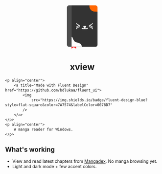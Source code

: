 <div>
	<p align="center">
		<img src="./assets/app_icon/xview_logo.png" width="100"/>
	<h1 align="center">
	xview
	</h1>
	</p>
	
	<p align="center">
		<a title="Made with Fluent Design" href="https://github.com/bdlukaa/fluent_ui">
			<img
				src="https://img.shields.io/badge/fluent-design-blue?style=flat-square&color=7A7574&labelColor=0078D7"
			/>
		</a>
	</p>
	<p align="center">
		A manga reader for Windows.
	</p>
</div>

## What's working
- View and read latest chapters from [Mangadex](https://mangadex.org/). No manga browsing yet.
- Light and dark mode + few accent colors.

